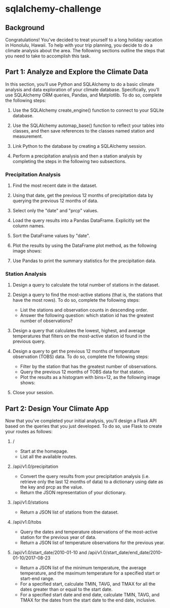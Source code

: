 # sqlalchemy-challenge

## Background
Congratulations! You've decided to treat yourself to a long holiday vacation in Honolulu, Hawaii. To help with your trip planning, you decide to do a climate analysis about the area. The following sections outline the steps that you need to take to accomplish this task.

## Part 1: Analyze and Explore the Climate Data
In this section, you’ll use Python and SQLAlchemy to do a basic climate analysis and data exploration of your climate database. Specifically, you’ll use SQLAlchemy ORM queries, Pandas, and Matplotlib. To do so, complete the following steps:

1. Use the SQLAlchemy create_engine() function to connect to your SQLite database.

2. Use the SQLAlchemy automap_base() function to reflect your tables into classes, and then save references to the classes named station and measurement.

3. Link Python to the database by creating a SQLAlchemy session.

4. Perform a precipitation analysis and then a station analysis by completing the steps in the following two subsections.

### Precipitation Analysis

1. Find the most recent date in the dataset.

2. Using that date, get the previous 12 months of precipitation data by querying the previous 12 months of data.

3. Select only the "date" and "prcp" values.

4. Load the query results into a Pandas DataFrame. Explicitly set the column names.

5. Sort the DataFrame values by "date".

6. Plot the results by using the DataFrame plot method, as the following image shows:

7. Use Pandas to print the summary statistics for the precipitation data.

### Station Analysis

1. Design a query to calculate the total number of stations in the dataset.

2. Design a query to find the most-active stations (that is, the stations that have the most rows). To do so, complete the following steps:
    - List the stations and observation counts in descending order.
    - Answer the following question: which station id has the greatest number of observations?
3. Design a query that calculates the lowest, highest, and average temperatures that filters on the most-active station id found in the previous query.

4. Design a query to get the previous 12 months of temperature observation (TOBS) data. To do so, complete the following steps:
    - Filter by the station that has the greatest number of observations.
    - Query the previous 12 months of TOBS data for that station.
    - Plot the results as a histogram with bins=12, as the following image shows:
5. Close your session.

## Part 2: Design Your Climate App
Now that you’ve completed your initial analysis, you’ll design a Flask API based on the queries that you just developed. To do so, use Flask to create your routes as follows:

1. /
    - Start at the homepage.
    - List all the available routes.
2. /api/v1.0/precipitation
    - Convert the query results from your precipitation analysis (i.e. retrieve only the last 12 months of data) to a dictionary using date as the key and prcp as the value.
    - Return the JSON representation of your dictionary.
3. /api/v1.0/stations
    - Return a JSON list of stations from the dataset.
4. /api/v1.0/tobs
    - Query the dates and temperature observations of the most-active station for the previous year of data.
    - Return a JSON list of temperature observations for the previous year.

5. /api/v1.0/start_date/2010-01-10 and /api/v1.0/start_date/end_date/2010-01-10/2017-08-23
    - Return a JSON list of the minimum temperature, the average temperature, and the maximum temperature for a specified start or start-end range.
    - For a specified start, calculate TMIN, TAVG, and TMAX for all the dates greater than or equal to the start date.
    - For a specified start date and end date, calculate TMIN, TAVG, and TMAX for the dates from the start date to the end date, inclusive.
